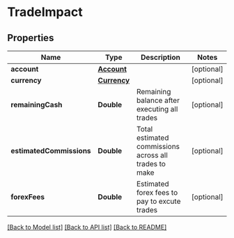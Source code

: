 # TradeImpact

## Properties
Name | Type | Description | Notes
------------ | ------------- | ------------- | -------------
**account** | [**Account**](Account.md) |  | [optional] 
**currency** | [**Currency**](Currency.md) |  | [optional] 
**remainingCash** | **Double** | Remaining balance after executing all trades | [optional] 
**estimatedCommissions** | **Double** | Total estimated commissions across all trades to make | [optional] 
**forexFees** | **Double** | Estimated forex fees to pay to excute trades | [optional] 

[[Back to Model list]](../README.md#models) [[Back to API list]](../README.md#api-endpoints) [[Back to README]](../README.md)


